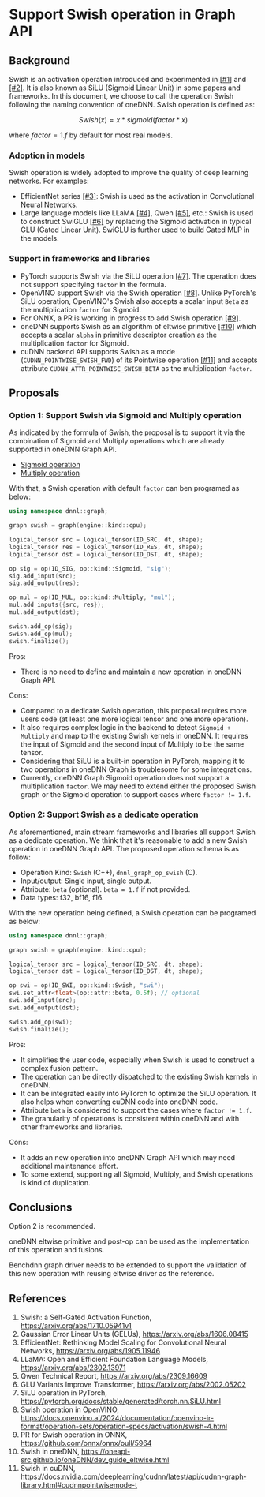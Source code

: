# Support Swish operation in Graph API

## Background

Swish is an activation operation introduced and experimented in [[#1]][1] and
[[#2]][2]. It is also known as SiLU (Sigmoid Linear Unit) in some papers and
frameworks. In this document, we choose to call the operation Swish following
the naming convention of oneDNN. Swish operation is defined as:

$$Swish(x) = x * sigmoid(factor * x)$$

where $factor = 1.f$ by default for most real models.

### Adoption in models

Swish operation is widely adopted to improve the quality of deep learning
networks. For examples:

- EfficientNet series [[#3]][3]: Swish is used as the activation in
  Convolutional Neural Networks.
- Large language models like LLaMA [[#4]][4], Qwen [[#5]][5], etc.: Swish is
  used to construct SwiGLU [[#6]][6] by replacing the Sigmoid activation in
  typical GLU (Gated Linear Unit). SwiGLU is further used to build Gated MLP in
  the models.

### Support in frameworks and libraries

- PyTorch supports Swish via the SiLU operation [[#7]][7]. The operation does
  not support specifying `factor` in the formula.
- OpenVINO support Swish via the Swish operation [[#8]][8]. Unlike PyTorch's
  SiLU operation, OpenVINO's Swish also accepts a scalar input `Beta` as the
  multiplication `factor` for Sigmoid.
- For ONNX, a PR is working in progress to add Swish operation [[#9]][9].
- oneDNN supports Swish as an algorithm of eltwise primitive [[#10]][10] which
  accepts a scalar `alpha` in primitive descriptor creation as the
  multiplication `factor` for Sigmoid.
- cuDNN backend API supports Swish as a mode (`CUDNN_POINTWISE_SWISH_FWD`) of
  its Pointwise operation [[#11]][11] and accepts attribute
  `CUDNN_ATTR_POINTWISE_SWISH_BETA` as the multiplication `factor`.

## Proposals

### Option 1: Support Swish via Sigmoid and Multiply operation

As indicated by the formula of Swish, the proposal is to support it via the
combination of Sigmoid and Multiply operations which are already supported in
oneDNN Graph API.

- [Sigmoid operation](https://oneapi-src.github.io/oneDNN/dev_guide_op_sigmoid.html)
- [Multiply operation](https://oneapi-src.github.io/oneDNN/dev_guide_op_multiply.html)

With that, a Swish operation with default `factor` can ben programed as below:

```cpp
using namespace dnnl::graph;

graph swish = graph(engine::kind::cpu);

logical_tensor src = logical_tensor(ID_SRC, dt, shape);
logical_tensor res = logical_tensor(ID_RES, dt, shape);
logical_tensor dst = logical_tensor(ID_DST, dt, shape);

op sig = op(ID_SIG, op::kind::Sigmoid, "sig");
sig.add_input(src);
sig.add_output(res);

op mul = op(ID_MUL, op::kind::Multiply, "mul");
mul.add_inputs({src, res});
mul.add_output(dst);

swish.add_op(sig);
swish.add_op(mul);
swish.finalize();
```

Pros:

- There is no need to define and maintain a new operation in oneDNN Graph API.

Cons:

- Compared to a dedicate Swish operation, this proposal requires more users code
  (at least one more logical tensor and one more operation).
- It also requires complex logic in the backend to detect `Sigmoid + Multiply`
  and map to the existing Swish kernels in oneDNN. It requires the input of
  Sigmoid and the second input of Multiply to be the same tensor.
- Considering that SiLU is a built-in operation in PyTorch, mapping it to two
  operations in oneDNN Graph is troublesome for some integrations.
- Currently, oneDNN Graph Sigmoid operation does not support a multiplication
  `factor`. We may need to extend either the proposed Swish graph or the Sigmoid
  operation to support cases where `factor != 1.f`.

### Option 2: Support Swish as a dedicate operation

As aforementioned, main stream frameworks and libraries all support Swish as a
dedicate operation. We think that it's reasonable to add a new Swish operation
in oneDNN Graph API. The proposed operation schema is as follow:

- Operation Kind: `Swish` (C++), `dnnl_graph_op_swish` (C).
- Input/output: Single input, single output.
- Attribute: `beta` (optional). `beta = 1.f` if not provided.
- Data types: f32, bf16, f16.

With the new operation being defined, a Swish operation can be programed as
below:

```cpp
using namespace dnnl::graph;

graph swish = graph(engine::kind::cpu);

logical_tensor src = logical_tensor(ID_SRC, dt, shape);
logical_tensor dst = logical_tensor(ID_DST, dt, shape);

op swi = op(ID_SWI, op::kind::Swish, "swi");
swi.set_attr<float>(op::attr::beta, 0.5f); // optional
swi.add_input(src);
swi.add_output(dst);

swish.add_op(swi);
swish.finalize();
```

Pros:

- It simplifies the user code, especially when Swish is used to construct a
  complex fusion pattern.
- The operation can be directly dispatched to the existing Swish kernels in
  oneDNN.
- It can be integrated easily into PyTorch to optimize the SiLU operation. It
  also helps when converting cuDNN code into oneDNN code.
- Attribute `beta` is considered to support the cases where `factor != 1.f`.
- The granularity of operations is consistent within oneDNN and with other
  frameworks and libraries.

Cons:

- It adds an new operation into oneDNN Graph API which may need additional
  maintenance effort.
- To some extend, supporting all Sigmoid, Multiply, and Swish operations is kind
  of duplication.

## Conclusions

Option 2 is recommended.

oneDNN eltwise primitive and post-op can be used as the implementation of this
operation and fusions.

Benchdnn graph driver needs to be extended to support the validation of this new
operation with reusing eltwise driver as the reference.

## References

1. Swish: a Self-Gated Activation Function, https://arxiv.org/abs/1710.05941v1
2. Gaussian Error Linear Units (GELUs), https://arxiv.org/abs/1606.08415
3. EfficientNet: Rethinking Model Scaling for Convolutional Neural Networks, https://arxiv.org/abs/1905.11946
4. LLaMA: Open and Efficient Foundation Language Models, https://arxiv.org/abs/2302.13971
5. Qwen Technical Report, https://arxiv.org/abs/2309.16609
6. GLU Variants Improve Transformer, https://arxiv.org/abs/2002.05202
7. SiLU operation in PyTorch, https://pytorch.org/docs/stable/generated/torch.nn.SiLU.html
8. Swish operation in OpenVINO, https://docs.openvino.ai/2024/documentation/openvino-ir-format/operation-sets/operation-specs/activation/swish-4.html
9. PR for Swish operation in ONNX, https://github.com/onnx/onnx/pull/5964
10. Swish in oneDNN, https://oneapi-src.github.io/oneDNN/dev_guide_eltwise.html
11. Swish in cuDNN, https://docs.nvidia.com/deeplearning/cudnn/latest/api/cudnn-graph-library.html#cudnnpointwisemode-t

[1]: https://arxiv.org/abs/1710.05941v1
[2]: https://arxiv.org/abs/1606.08415
[3]: https://arxiv.org/abs/1905.11946
[4]: https://arxiv.org/abs/2302.13971
[5]: https://arxiv.org/abs/2309.16609
[6]: https://arxiv.org/abs/2002.05202
[7]: https://pytorch.org/docs/stable/generated/torch.nn.SiLU.html
[8]: https://docs.openvino.ai/2024/documentation/openvino-ir-format/operation-sets/operation-specs/activation/swish-4.html
[9]: https://github.com/onnx/onnx/pull/5964
[10]: https://oneapi-src.github.io/oneDNN/dev_guide_eltwise.html
[11]: https://docs.nvidia.com/deeplearning/cudnn/latest/api/cudnn-graph-library.html#cudnnpointwisemode-t
